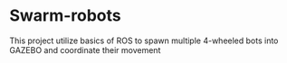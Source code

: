 # Swarm-robots
This project utilize basics of ROS to spawn multiple 4-wheeled bots into GAZEBO and coordinate their movement
